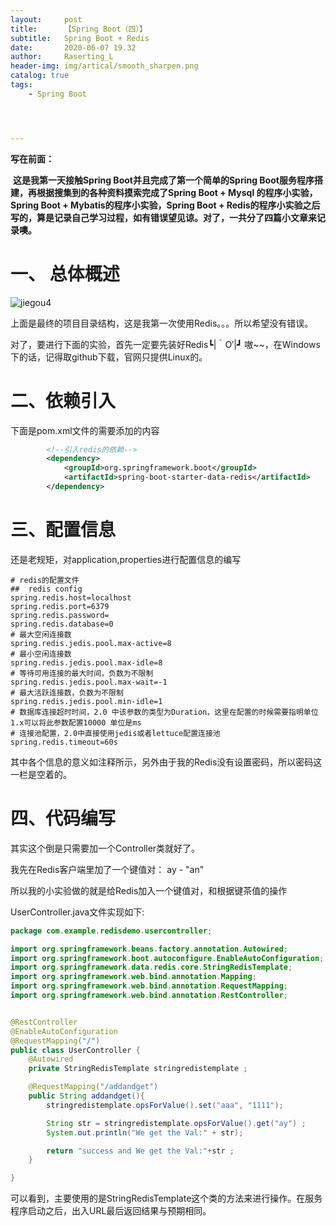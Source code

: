 ```yaml
---
layout:     post
title:      【Spring Boot（四）】
subtitle:   Spring Boot + Redis
date:       2020-06-07 19.32
author:     Raserting_L
header-img: img/artical/smooth_sharpen.png
catalog: true
tags:
    - Spring Boot




---
```




**写在前面：**

​	**这是我第一天接触Spring Boot并且完成了第一个简单的Spring Boot服务程序搭建，再根据搜集到的各种资料摸索完成了Spring Boot + Mysql 的程序小实验，Spring Boot + Mybatis的程序小实验，Spring Boot + Redis的程序小实验之后写的，算是记录自己学习过程，如有错误望见谅。对了，一共分了四篇小文章来记录噢。**



# 一、 总体概述

![jiegou4](F:\RasertingL.github.io\img\imgs_in_articals\jiegou4.PNG)



上面是最终的项目目录结构，这是我第一次使用Redis。。。所以希望没有错误。

对了，要进行下面的实验，首先一定要先装好Redis┗|｀O′|┛ 嗷~~，在Windows下的话，记得取github下载，官网只提供Linux的。

# 二、依赖引入

下面是pom.xml文件的需要添加的内容

```xml
        <!--引入redis的依赖-->
        <dependency>
            <groupId>org.springframework.boot</groupId>
            <artifactId>spring-boot-starter-data-redis</artifactId>
        </dependency>
```





# 三、配置信息

还是老规矩，对application,properties进行配置信息的编写

```properties
# redis的配置文件
##  redis config
spring.redis.host=localhost
spring.redis.port=6379
spring.redis.password=
spring.redis.database=0
# 最大空闲连接数
spring.redis.jedis.pool.max-active=8
# 最小空闲连接数
spring.redis.jedis.pool.max-idle=8
# 等待可用连接的最大时间，负数为不限制
spring.redis.jedis.pool.max-wait=-1
# 最大活跃连接数，负数为不限制
spring.redis.jedis.pool.min-idle=1
# 数据库连接超时时间，2.0 中该参数的类型为Duration，这里在配置的时候需要指明单位  1.x可以将此参数配置10000 单位是ms
# 连接池配置，2.0中直接使用jedis或者lettuce配置连接池
spring.redis.timeout=60s

```

其中各个信息的意义如注释所示，另外由于我的Redis没有设置密码，所以密码这一栏是空着的。



# 四、代码编写

其实这个倒是只需要加一个Controller类就好了。

我先在Redis客户端里加了一个键值对： ay -   "an"

所以我的小实验做的就是给Redis加入一个键值对，和根据键茶值的操作

UserController.java文件实现如下:

```java
package com.example.redisdemo.usercontroller;

import org.springframework.beans.factory.annotation.Autowired;
import org.springframework.boot.autoconfigure.EnableAutoConfiguration;
import org.springframework.data.redis.core.StringRedisTemplate;
import org.springframework.web.bind.annotation.Mapping;
import org.springframework.web.bind.annotation.RequestMapping;
import org.springframework.web.bind.annotation.RestController;


@RestController
@EnableAutoConfiguration
@RequestMapping("/")
public class UserController {
    @Autowired
    private StringRedisTemplate stringredistemplate ;

    @RequestMapping("/addandget")
    public String addandget(){
        stringredistemplate.opsForValue().set("aaa", "1111");

        String str = stringredistemplate.opsForValue().get("ay") ;
        System.out.println("We get the Val:" + str);

        return "success and We get the Val:"+str ;
    }

}

```

可以看到，主要使用的是StringRedisTemplate这个类的方法来进行操作。在服务程序启动之后，出入URL最后返回结果与预期相同。